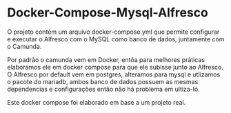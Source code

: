 # Docker-Compose-Mysql-Alfresco
O projeto contém um arquivo docker-compose.yml que permite configurar e executar
 o Alfresco com o MySQL como banco de dados, juntamente com o Camunda.

 Por padrão o camunda vem em Docker, entõa para melhores práticas elaboramos ele em 
docker compose para que ele subisse junto ao Alfresco.
O Alfresco por default vem em postgres, alteramos para mysql e utlizamos o pacote
do mariadb, ambos banco de dados possuem as mesmas dependencias e configurações então
não há problema em ultiza-ló.

Este docker compose foi elaborado em base a um projeto real.


